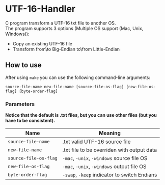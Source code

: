 # UTF-16-Handler
C program transform a UTF-16 txt file to another OS. <br />
The program supports 3 options (Multiple OS support (Mac, Unix, Windows)):
- Copy an existing UTF-16 file
- Transform from\to Big-Endian to\from Little-Endian

## How to use

After using `make` you can use the following command-line arguments:
  
`source-file-name new-file-name [source-file-os-flag] [new-file-os-flag] [byte-order-flag]`

### Parameters

**Notice that the default is .txt files, but you can use other files (but you have to be consistent).**

Name | Meaning 
-----|-------
`source-file-name` | .txt valid UTF-16 source file
`new-file-name` | .txt file to be overriden with output data
`source-file-os-flag` | `-mac`, `-unix`, `-windows` source file OS
`new-file-os-flag` | `-mac`, `-unix`, `-windows` output file OS
`byte-order-flag` | `-swap`, `-keep` indicator to switch Endians
